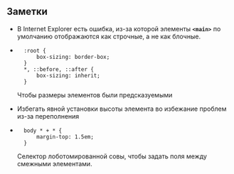 ## Заметки
* В Internet Explorer есть ошибка, из-за которой элементы **`<main>`** по умолчанию
отображаются как строчные, а не как блочные.

* ```
	:root {
		box-sizing: border-box;
	}
	*, ::before, ::after {
		box-sizing: inherit;
	}
    ```
    Чтобы размеры элементов были предсказуемыми
* Избегать явной установки высоты элемента во избежание проблем из-за переполнения

* ```
	body * + * {
		margin-top: 1.5em;
	}
	 ``` 
    Селектор лоботомированной совы, чтобы задать поля между смежными элементами.
